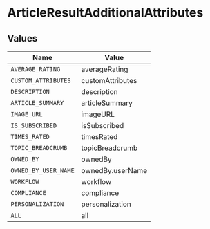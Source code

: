 # ArticleResultAdditionalAttributes


## Values

| Name                 | Value                |
| -------------------- | -------------------- |
| `AVERAGE_RATING`     | averageRating        |
| `CUSTOM_ATTRIBUTES`  | customAttributes     |
| `DESCRIPTION`        | description          |
| `ARTICLE_SUMMARY`    | articleSummary       |
| `IMAGE_URL`          | imageURL             |
| `IS_SUBSCRIBED`      | isSubscribed         |
| `TIMES_RATED`        | timesRated           |
| `TOPIC_BREADCRUMB`   | topicBreadcrumb      |
| `OWNED_BY`           | ownedBy              |
| `OWNED_BY_USER_NAME` | ownedBy.userName     |
| `WORKFLOW`           | workflow             |
| `COMPLIANCE`         | compliance           |
| `PERSONALIZATION`    | personalization      |
| `ALL`                | all                  |